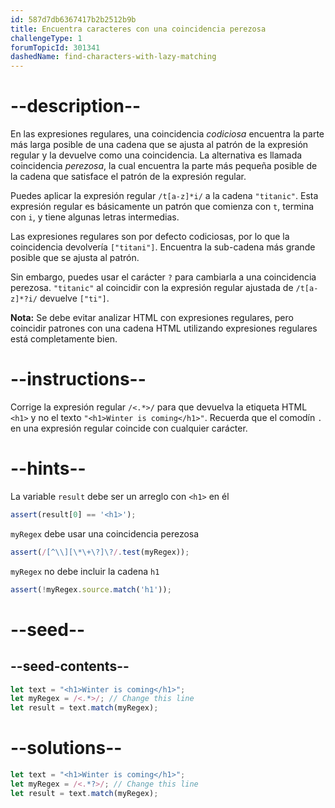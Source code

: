 ```yaml
---
id: 587d7db6367417b2b2512b9b
title: Encuentra caracteres con una coincidencia perezosa
challengeType: 1
forumTopicId: 301341
dashedName: find-characters-with-lazy-matching
---
```


# --description--

En las expresiones regulares, una coincidencia <dfn>codiciosa</dfn> encuentra la parte más larga posible de una cadena que se ajusta al patrón de la expresión regular y la devuelve como una coincidencia. La alternativa es llamada coincidencia <dfn>perezosa</dfn>, la cual encuentra la parte más pequeña posible de la cadena que satisface el patrón de la expresión regular.

Puedes aplicar la expresión regular `/t[a-z]*i/` a la cadena `"titanic"`. Esta expresión regular es básicamente un patrón que comienza con `t`, termina con `i`, y tiene algunas letras intermedias.

Las expresiones regulares son por defecto codiciosas, por lo que la coincidencia devolvería `["titani"]`. Encuentra la sub-cadena más grande posible que se ajusta al patrón.

Sin embargo, puedes usar el carácter `?` para cambiarla a una coincidencia perezosa. `"titanic"` al coincidir con la expresión regular ajustada de `/t[a-z]*?i/` devuelve `["ti"]`.

**Nota:** Se debe evitar analizar HTML con expresiones regulares, pero coincidir patrones con una cadena HTML utilizando expresiones regulares está completamente bien.

# --instructions--

Corrige la expresión regular `/<.*>/` para que devuelva la etiqueta HTML `<h1>` y no el texto `"<h1>Winter is coming</h1>"`. Recuerda que el comodín `.` en una expresión regular coincide con cualquier carácter.

# --hints--

La variable `result` debe ser un arreglo con `<h1>` en él

```js
assert(result[0] == '<h1>');
```

`myRegex` debe usar una coincidencia perezosa

```js
assert(/[^\\][\*\+\?]\?/.test(myRegex));
```

`myRegex` no debe incluir la cadena `h1`

```js
assert(!myRegex.source.match('h1'));
```

# --seed--

## --seed-contents--

```js
let text = "<h1>Winter is coming</h1>";
let myRegex = /<.*>/; // Change this line
let result = text.match(myRegex);
```

# --solutions--

```js
let text = "<h1>Winter is coming</h1>";
let myRegex = /<.*?>/; // Change this line
let result = text.match(myRegex);
```
